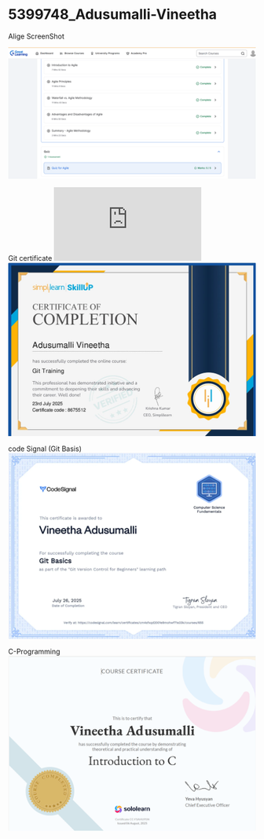 # 5399748_Adusumalli-Vineetha
Alige ScreenShot

![image alt](https://github.com/vinii11/5399748_Adusumalli-Vineetha/blob/a9b9da208141a59b830b08ed00e35199d4649415/Greatlearning.png)

Git certificate
![image alt](https://github.com/vinii11/5399748_Adusumalli-Vineetha/blob/fafd8d091aa383740b9246223067828fd35612e9/simplilearncertificate.pdf)
![image alt](https://github.com/vinii11/5399748_Adusumalli-Vineetha/blob/25947b17ff9df1be0099154c8600a47cf39ebf4a/simplifygit%20certificate.jpg)

code Signal (Git Basis)
![image alt](https://github.com/vinii11/5399748_Adusumalli-Vineetha/blob/0e296b86727d4ec4d7420d69238d16b807e1a17f/codesignal%20certificate.png)

C-Programming
![image alt](C-Certificate.png)

